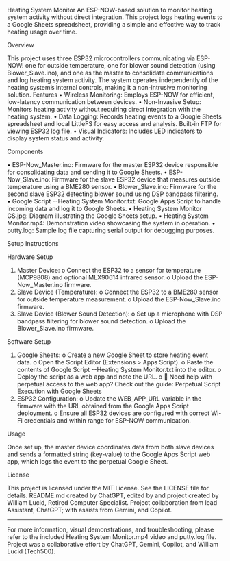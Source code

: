 Heating System Monitor
An ESP-NOW-based solution to monitor heating system activity without direct integration. This project logs heating events to a Google Sheets spreadsheet, providing a simple and effective way to track heating usage over time.

Overview

This project uses three ESP32 microcontrollers communicating via ESP-NOW: one for outside temperature, one for blower sound detection (using Blower_Slave.ino), and one as the master to consolidate communications and log heating system activity. The system operates independently of the heating system’s internal controls, making it a non-intrusive monitoring solution.
Features
•	Wireless Monitoring: Employs ESP-NOW for efficient, low-latency communication between devices.
•	Non-Invasive Setup: Monitors heating activity without requiring direct integration with the heating system.
•	Data Logging: Records heating events to a Google Sheets spreadsheet and local LittleFS for easy access and analysis. Built-in FTP for viewing ESP32 log file.
•	Visual Indicators: Includes LED indicators to display system status and activity.

Components

•	ESP-Now_Master.ino: Firmware for the master ESP32 device responsible for consolidating data and sending it to Google Sheets.
•	ESP-Now_Slave.ino: Firmware for the slave ESP32 device that measures outside temperature using a BME280 sensor.
•	Blower_Slave.ino: Firmware for the second slave ESP32 detecting blower sound using DSP bandpass filtering.
•	Google Script --Heating System Monitor.txt: Google Apps Script to handle incoming data and log it to Google Sheets.
•	Heating System Monitor GS.jpg: Diagram illustrating the Google Sheets setup.
•	Heating System Monitor.mp4: Demonstration video showcasing the system in operation.
•	putty.log: Sample log file capturing serial output for debugging purposes.

Setup Instructions

  Hardware Setup
1.	Master Device:
o	Connect the ESP32 to a sensor for temperature (MCP9808) and optional MLX90614 infrared sensor.
o	Upload the ESP-Now_Master.ino firmware.
2.	Slave Device (Temperature):
o	Connect the ESP32 to a BME280 sensor for outside temperature measurement.
o	Upload the ESP-Now_Slave.ino firmware.
3.	Slave Device (Blower Sound Detection):
o	Set up a microphone with DSP bandpass filtering for blower sound detection.
o	Upload the Blower_Slave.ino firmware.

  Software Setup
1.	Google Sheets:
o	Create a new Google Sheet to store heating event data.
o	Open the Script Editor (Extensions > Apps Script).
o	Paste the contents of Google Script --Heating System Monitor.txt into the editor.
o	Deploy the script as a web app and note the URL.
o	📘 Need help with perpetual access to the web app? Check out the guide: Perpetual Script Execution with Google Sheets
2.	ESP32 Configuration:
o	Update the WEB_APP_URL variable in the firmware with the URL obtained from the Google Apps Script deployment.
o	Ensure all ESP32 devices are configured with correct Wi-Fi credentials and within range for ESP-NOW communication.

Usage

Once set up, the master device coordinates data from both slave devices and sends a formatted string (key-value) to the Google Apps Script web app, which logs the event to the perpetual Google Sheet.

License

This project is licensed under the MIT License. See the LICENSE file for details.
README.md created by ChatGPT, edited by and project created by William Lucid, Retired Computer Specialist. Project collaboration from lead Assistant, ChatGPT; with assists from Gemini, and Copilot.
________________________________________

For more information, visual demonstrations, and troubleshooting, please refer to the included Heating System Monitor.mp4 video and putty.log file.
Project was a collaborative effort by ChatGPT, Gemini, Copilot, and William Lucid (Tech500).

